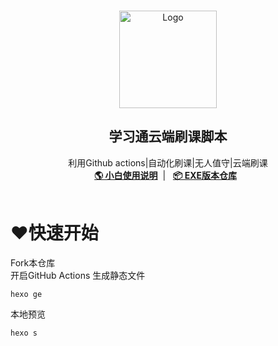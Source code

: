 <br />
<p align="center">
  <a href="https://blog.springing.top/p/20241119/" target="blank">
    <img src="https://immm.springing.top/2024/12/01/674c4cea68859.webp" alt="Logo" width="156" height="156">
  </a>
  <h2 align="center" style="font-weight: 600">学习通云端刷课脚本</h2>

  <p align="center">
    利用Github actions|自动化刷课|无人值守|云端刷课
    <br />
    <a href="https://blog.springing.top/p/20241119/" target="blank"><strong>🌎 小白使用说明</strong></a>&nbsp;&nbsp;|&nbsp;&nbsp;
    <a href="https://github.com/Samueli924/chaoxing" target="blank"><strong>📦️ EXE版本仓库</strong></a>&nbsp;&nbsp;
    <br />
    <br />
  </p>
</p>


# ❤️快速开始
Fork本仓库<br>
开启GitHub Actions
生成静态文件
```
hexo ge
```
本地预览
```
hexo s
```
